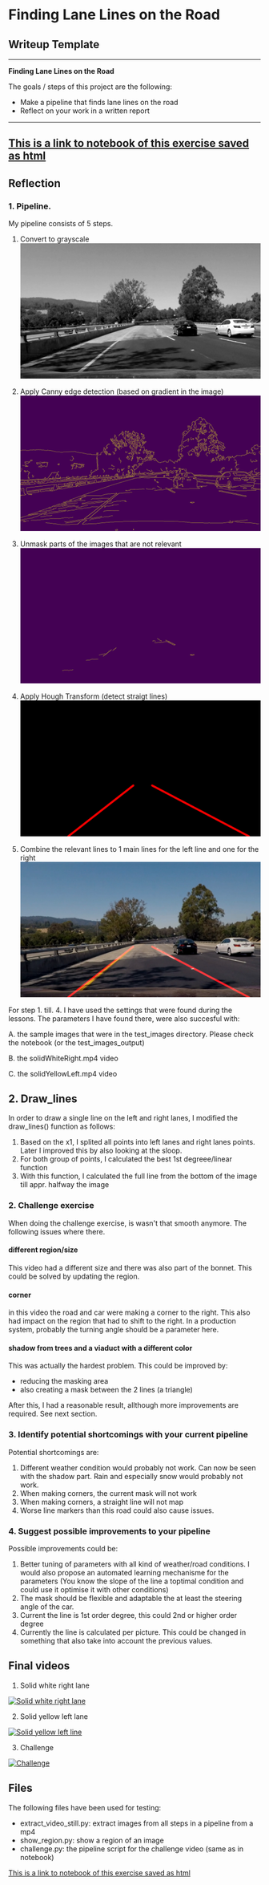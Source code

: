 # **Finding Lane Lines on the Road** 

## Writeup Template

---

**Finding Lane Lines on the Road**

The goals / steps of this project are the following:
* Make a pipeline that finds lane lines on the road
* Reflect on your work in a written report


---
[This is a link to notebook of this exercise saved as html](P1.html)
---

[//]: # (Image References)

[grayscale]: ./examples_pipeline/grayscale.jpg "Grayscale"
[canny]: ./examples_pipeline/canny.jpg "Canny"
[masked]: ./examples_pipeline/mask.jpg "Masked"
[hough]: ./examples_pipeline/hough.jpg "Hough"
[final]: ./examples_pipeline/final.jpg "Final"

## Reflection

### 1. Pipeline.

My pipeline consists of 5 steps. 

1. Convert to grayscale
![grayscale][grayscale]

2. Apply Canny edge detection (based on gradient in the image)
![canny][canny]

3. Unmask parts of the images that are not relevant
![masked][masked]

4. Apply Hough Transform (detect straigt lines)
![hough][hough]

5. Combine the relevant lines to 1 main lines for the left line and one for the right
![final][final]

For step 1. till. 4. I have used the settings that were found during the lessons. The parameters I have found there, were also succesful with:

A. the sample images that were in the test_images directory. Please check the notebook (or the test_images_output)

B. the solidWhiteRight.mp4 video

C. the solidYellowLeft.mp4 video

## 2. Draw_lines
In order to draw a single line on the left and right lanes, I modified the draw_lines() function as follows:
1. Based on the x1, I splited all points into left lanes and right lanes points. Later I improved this by also looking at the sloop.
3. For both group of points, I calculated the best 1st degreee/linear function
4. With this function, I calculated the full line from the bottom of the image till appr. halfway the image

### 2. Challenge exercise

When doing the challenge exercise, is wasn't that smooth anymore. The following issues where there.

#### different region/size

This video had a different size and there was also part of the bonnet. This could be solved by updating the region.

#### corner

in this video the road and car were making a corner to the right. This also had impact on the region that had to shift to the right. In a production system, probably the turning angle should be a parameter here.

#### shadow from trees and a viaduct with a different color

This was actually the hardest problem. This could be improved by:
- reducing the masking area
- also creating a mask between the 2 lines (a triangle)

After this, I had a reasonable result, allthough more improvements are required. See next section.


### 3. Identify potential shortcomings with your current pipeline

Potential shortcomings are:
1. Different weather condition would probably not work. Can now be seen with the shadow part. Rain and especially snow would probably not work.
2. When making corners, the current mask will not work
3. When making corners, a straight line will not map
4. Worse line markers than this road could also cause issues.

### 4. Suggest possible improvements to your pipeline

Possible improvements could be:
1. Better tuning of parameters with all kind of weather/road conditions. I would also propose an automated learning mechanisme for the parameters (You know the slope of the line a toptimal condition and could use it optimise it with other conditions)
2. The mask should be flexible and adaptable the at least the steering angle of the car.
3. Current the line is 1st order degree, this could 2nd or higher order degree
4. Currently the line is calculated per picture. This could be changed in something that also take into account the previous values.

## Final videos

1. Solid white right lane

[![Solid white right lane](https://img.youtube.com/vi/lgqsa1rrIg0/0.jpg)](https://www.youtube.com/watch?v=lgqsa1rrIg0)

2. Solid yellow left lane

[![Solid yellow left line](https://img.youtube.com/vi/5oZ21K6bMeQ/0.jpg)](https://www.youtube.com/watch?v=5oZ21K6bMeQ)

3. Challenge

[![Challenge](https://img.youtube.com/vi/OY0xBk-eSqs/0.jpg)](https://www.youtube.com/watch?v=OY0xBk-eSqs)

## Files

The following files have been used for testing:
- extract_video_still.py: extract images from all steps in a pipeline from a mp4
- show_region.py: show a region of an image
- challenge.py: the pipeline script for the challenge video (same as in notebook)

[This is a link to notebook of this exercise saved as html](P1.html)


